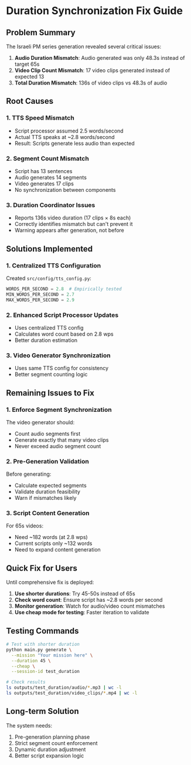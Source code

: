 # Duration Synchronization Fix Guide

## Problem Summary

The Israeli PM series generation revealed several critical issues:

1. **Audio Duration Mismatch**: Audio generated was only 48.3s instead of target 65s
2. **Video Clip Count Mismatch**: 17 video clips generated instead of expected 13 
3. **Total Duration Mismatch**: 136s of video clips vs 48.3s of audio

## Root Causes

### 1. TTS Speed Mismatch
- Script processor assumed 2.5 words/second
- Actual TTS speaks at ~2.8 words/second
- Result: Scripts generate less audio than expected

### 2. Segment Count Mismatch
- Script has 13 sentences
- Audio generates 14 segments 
- Video generates 17 clips
- No synchronization between components

### 3. Duration Coordinator Issues
- Reports 136s video duration (17 clips × 8s each)
- Correctly identifies mismatch but can't prevent it
- Warning appears after generation, not before

## Solutions Implemented

### 1. Centralized TTS Configuration
Created `src/config/tts_config.py`:
```python
WORDS_PER_SECOND = 2.8  # Empirically tested
MIN_WORDS_PER_SECOND = 2.7
MAX_WORDS_PER_SECOND = 2.9
```

### 2. Enhanced Script Processor Updates
- Uses centralized TTS config
- Calculates word count based on 2.8 wps
- Better duration estimation

### 3. Video Generator Synchronization
- Uses same TTS config for consistency
- Better segment counting logic

## Remaining Issues to Fix

### 1. Enforce Segment Synchronization
The video generator should:
- Count audio segments first
- Generate exactly that many video clips
- Never exceed audio segment count

### 2. Pre-Generation Validation
Before generating:
- Calculate expected segments
- Validate duration feasibility
- Warn if mismatches likely

### 3. Script Content Generation
For 65s videos:
- Need ~182 words (at 2.8 wps)
- Current scripts only ~132 words
- Need to expand content generation

## Quick Fix for Users

Until comprehensive fix is deployed:

1. **Use shorter durations**: Try 45-50s instead of 65s
2. **Check word count**: Ensure script has ~2.8 words per second
3. **Monitor generation**: Watch for audio/video count mismatches
4. **Use cheap mode for testing**: Faster iteration to validate

## Testing Commands

```bash
# Test with shorter duration
python main.py generate \
  --mission "Your mission here" \
  --duration 45 \
  --cheap \
  --session-id test_duration

# Check results
ls outputs/test_duration/audio/*.mp3 | wc -l
ls outputs/test_duration/video_clips/*.mp4 | wc -l
```

## Long-term Solution

The system needs:
1. Pre-generation planning phase
2. Strict segment count enforcement
3. Dynamic duration adjustment
4. Better script expansion logic